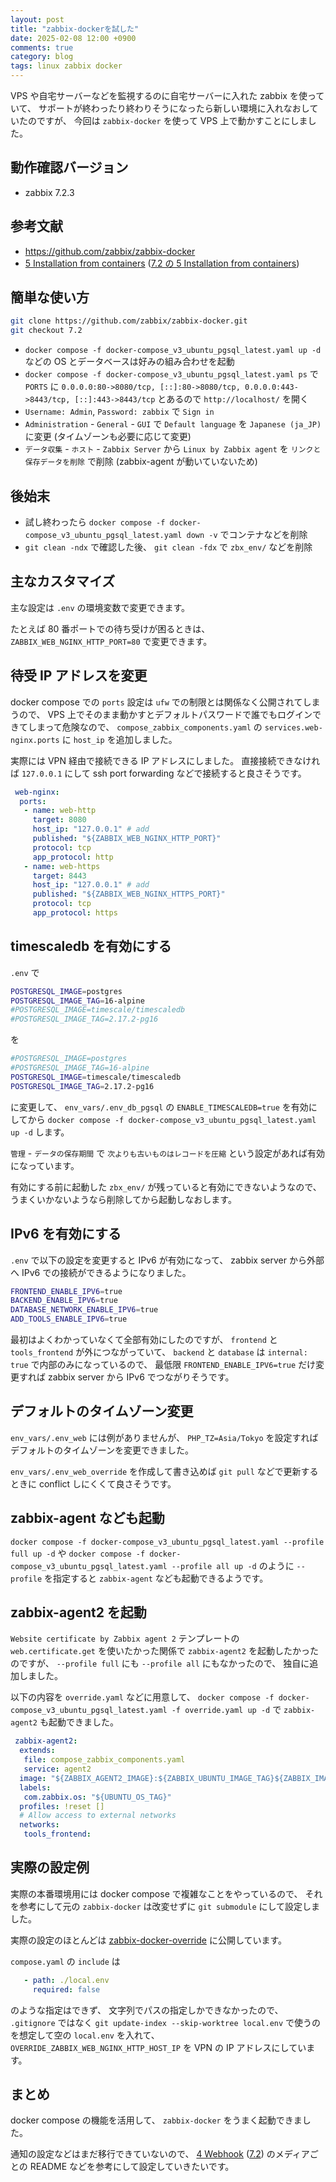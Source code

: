 ```yaml
---
layout: post
title: "zabbix-dockerを試した"
date: 2025-02-08 12:00 +0900
comments: true
category: blog
tags: linux zabbix docker
---
```

VPS や自宅サーバーなどを監視するのに自宅サーバーに入れた zabbix を使っていて、
サポートが終わったり終わりそうになったら新しい環境に入れなおしていたのですが、
今回は `zabbix-docker` を使って VPS 上で動かすことにしました。

<!--more-->

## 動作確認バージョン

- zabbix 7.2.3

## 参考文献

- <https://github.com/zabbix/zabbix-docker>
- [5 Installation from containers](https://www.zabbix.com/documentation/current/en/manual/installation/containers)
  ([7.2 の 5 Installation from containers](https://www.zabbix.com/documentation/7.2/en/manual/installation/containers))

## 簡単な使い方

```bash
git clone https://github.com/zabbix/zabbix-docker.git
git checkout 7.2
```

- `docker compose -f docker-compose_v3_ubuntu_pgsql_latest.yaml up -d` などの OS とデータベースは好みの組み合わせを起動
- `docker compose -f docker-compose_v3_ubuntu_pgsql_latest.yaml ps` で `PORTS` に `0.0.0.0:80->8080/tcp, [::]:80->8080/tcp, 0.0.0.0:443->8443/tcp, [::]:443->8443/tcp` とあるので `http://localhost/` を開く
- `Username: Admin`, `Password: zabbix` で `Sign in`
- `Administration` - `General` - `GUI` で `Default language` を `Japanese (ja_JP)` に変更 (タイムゾーンも必要に応じて変更)
- `データ収集` - `ホスト` - `Zabbix Server` から `Linux by Zabbix agent` を `リンクと保存データを削除` で削除 (zabbix-agent が動いていないため)

## 後始末

- 試し終わったら `docker compose -f docker-compose_v3_ubuntu_pgsql_latest.yaml down -v` でコンテナなどを削除
- `git clean -ndx` で確認した後、 `git clean -fdx` で `zbx_env/` などを削除

## 主なカスタマイズ

主な設定は `.env` の環境変数で変更できます。

たとえば 80 番ポートでの待ち受けが困るときは、
`ZABBIX_WEB_NGINX_HTTP_PORT=80`
で変更できます。

## 待受 IP アドレスを変更

docker compose での `ports` 設定は `ufw` での制限とは関係なく公開されてしまうので、
VPS 上でそのまま動かすとデフォルトパスワードで誰でもログインできてしまって危険なので、
`compose_zabbix_components.yaml` の `services.web-nginx.ports` に `host_ip` を追加しました。

実際には VPN 経由で接続できる IP アドレスにしました。
直接接続できなければ `127.0.0.1` にして ssh port forwarding などで接続すると良さそうです。


```yaml
 web-nginx:
  ports:
   - name: web-http
     target: 8080
     host_ip: "127.0.0.1" # add
     published: "${ZABBIX_WEB_NGINX_HTTP_PORT}"
     protocol: tcp
     app_protocol: http
   - name: web-https
     target: 8443
     host_ip: "127.0.0.1" # add
     published: "${ZABBIX_WEB_NGINX_HTTPS_PORT}"
     protocol: tcp
     app_protocol: https
```

## timescaledb を有効にする

`.env` で

```bash
POSTGRESQL_IMAGE=postgres
POSTGRESQL_IMAGE_TAG=16-alpine
#POSTGRESQL_IMAGE=timescale/timescaledb
#POSTGRESQL_IMAGE_TAG=2.17.2-pg16
```

を

```bash
#POSTGRESQL_IMAGE=postgres
#POSTGRESQL_IMAGE_TAG=16-alpine
POSTGRESQL_IMAGE=timescale/timescaledb
POSTGRESQL_IMAGE_TAG=2.17.2-pg16
```

に変更して、
`env_vars/.env_db_pgsql` の `ENABLE_TIMESCALEDB=true` を有効にしてから `docker compose -f docker-compose_v3_ubuntu_pgsql_latest.yaml up -d` します。

`管理` - `データの保存期間` で `次よりも古いものはレコードを圧縮` という設定があれば有効になっています。

有効にする前に起動した `zbx_env/` が残っていると有効にできないようなので、うまくいかないようなら削除してから起動しなおします。

## IPv6 を有効にする

`.env` で以下の設定を変更すると IPv6 が有効になって、
zabbix server から外部へ IPv6 での接続ができるようになりました。

```bash
FRONTEND_ENABLE_IPV6=true
BACKEND_ENABLE_IPV6=true
DATABASE_NETWORK_ENABLE_IPV6=true
ADD_TOOLS_ENABLE_IPV6=true
```

最初はよくわかっていなくて全部有効にしたのですが、
`frontend` と `tools_frontend` が外につながっていて、
`backend` と `database` は `internal: true` で内部のみになっているので、
最低限 `FRONTEND_ENABLE_IPV6=true` だけ変更すれば
zabbix server から IPv6 でつながりそうです。

## デフォルトのタイムゾーン変更

`env_vars/.env_web` には例がありませんが、
`PHP_TZ=Asia/Tokyo` を設定すればデフォルトのタイムゾーンを変更できました。

`env_vars/.env_web_override` を作成して書き込めば `git pull` などで更新するときに conflict しにくくて良さそうです。

## zabbix-agent なども起動

`docker compose -f docker-compose_v3_ubuntu_pgsql_latest.yaml --profile full up -d`
や
`docker compose -f docker-compose_v3_ubuntu_pgsql_latest.yaml --profile all up -d`
のように `--profile` を指定すると `zabbix-agent` なども起動できるようです。

## zabbix-agent2 を起動

`Website certificate by Zabbix agent 2` テンプレートの `web.certificate.get` を使いたかった関係で `zabbix-agent2` を起動したかったのですが、
`--profile full` にも `--profile all` にもなかったので、
独自に追加しました。

以下の内容を `override.yaml` などに用意して、
`docker compose -f docker-compose_v3_ubuntu_pgsql_latest.yaml -f override.yaml up -d`
で `zabbix-agent2` も起動できました。

```yaml
 zabbix-agent2:
  extends:
   file: compose_zabbix_components.yaml
   service: agent2
  image: "${ZABBIX_AGENT2_IMAGE}:${ZABBIX_UBUNTU_IMAGE_TAG}${ZABBIX_IMAGE_TAG_POSTFIX}"
  labels:
   com.zabbix.os: "${UBUNTU_OS_TAG}"
  profiles: !reset []
  # Allow access to external networks
  networks:
   tools_frontend:
```

## 実際の設定例

実際の本番環境用には docker compose で複雑なことをやっているので、
それを参考にして元の `zabbix-docker` は改変せずに
`git submodule` にして設定しました。

実際の設定のほとんどは
[zabbix-docker-override](https://github.com/znz/zabbix-docker-override)
に公開しています。

`compose.yaml` の `include` は

```yaml
   - path: ./local.env
     required: false
```

のような指定はできず、
文字列でパスの指定しかできなかったので、
`.gitignore` ではなく
`git update-index --skip-worktree local.env`
で使うのを想定して空の `local.env` を入れて、
`OVERRIDE_ZABBIX_WEB_NGINX_HTTP_HOST_IP` を VPN の IP アドレスにしています。

## まとめ

docker compose の機能を活用して、
`zabbix-docker` をうまく起動できました。

通知の設定などはまだ移行できていないので、
[4 Webhook](https://www.zabbix.com/documentation/current/en/manual/config/notifications/media/webhook)
([7.2](https://www.zabbix.com/documentation/7.2/en/manual/config/notifications/media/webhook))
のメディアごとの README などを参考にして設定していきたいです。
